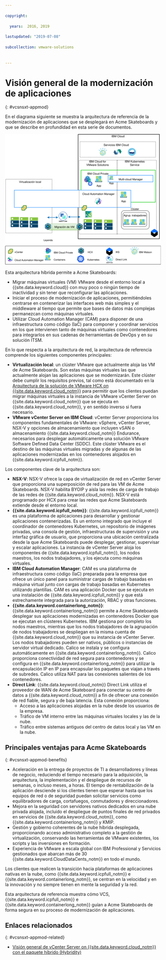 ```yaml
---

copyright:

  years:  2016, 2019

lastupdated: "2019-07-08"

subcollection: vmware-solutions


---
```


# Visión general de la modernización de aplicaciones
{: #vcsnsxt-appmod}

En el diagrama siguiente se muestra la arquitectura de referencia de la modernización de aplicaciones que se desplegará en Acme Skateboards y que se describe en profundidad en esta serie de documentos.

![Diagrama de visión general de arquitectura](../../images/vcsnsxt-aod.svg "Diagrama de visión general de arquitectura")

Esta arquitectura híbrida permite a Acme Skateboards:
- Migrar máquinas virtuales (VM) VMware desde el entorno local a {{site.data.keyword.cloud}} con muy poco o ningún tiempo de inactividad y sin tener que reconfigurar las aplicaciones.
-	Iniciar el proceso de modernización de aplicaciones, permitiéndoles centrarse en contenerizar las interfaces web más simples y el middleware al tiempo que permite que bases de datos más complejas permanezcan como máquinas virtuales.
-	Utilizar Cloud Automation Manager (CAM) para disponer de una infraestructura como código (IaC) para componer y coordinar servicios en los que intervienen tanto de máquinas virtuales como contenedores para integrarlos en sus cadenas de herramientas de DevOps y en su solución ITSM.

En lo que respecta a la arquitectura de red, la arquitectura de referencia comprende los siguientes componentes principales:
- **Virtualización local**: un clúster VMware que actualmente aloja las VM de Acme Skateboards. Son estas máquinas virtuales las que actualmente alojan las aplicaciones que se modernizarán. Este clúster debe cumplir los requisitos previos, tal como está documentado en la
[Arquitectura de la solución de VMware HCX on {{site.data.keyword.cloud_notm}}](/docs/services/vmwaresolutions/services?topic=vmware-solutions-hcx-archi-intro#hcx-archi-intro) para permitir que los clientes puedan migrar máquinas virtuales a la instancia de VMware vCenter Server on {{site.data.keyword.cloud_notm}} que se ejecuta en {{site.data.keyword.cloud_notm}}, y en sentido inverso si fuera necesario.
- **VMware vCenter Server on IBM Cloud**: vCenter Server proporciona los componentes fundamentales de VMware: vSphere, vCenter Server, NSX-V y opciones de almacenamiento que incluyen vSAN o almacenamiento {{site.data.keyword.cloud_notm}} Endurance, necesarios para desplegar automáticamente una solución VMware Software Defined Data Center (SDDC). Este clúster VMware es el destino de las máquinas virtuales migradas y de algunas de las aplicaciones modernizadas en los contenedores alojados en {{site.data.keyword.icpfull_notm}}.

Los componentes clave de la arquitectura son:
- **NSX-V**: NSX-V ofrece la capa de virtualización de red en vCenter Server que proporciona una superposición de red para las VM de Acme Skateboards. NSX-V habilita BYOIP y aísla las redes de carga de trabajo de las redes de {{site.data.keyword.cloud_notm}}. NSX-V está programado por HCX para crear las redes que Acme Skateboards extiende desde el entorno local.
- **{{site.data.keyword.icpfull_notm}}**: {{site.data.keyword.icpfull_notm}} es una plataforma de aplicaciones para desarrollar y gestionar aplicaciones contenerizadas. Es un entorno integrado que incluye el coordinador de contenedores Kubernetes, un repositorio de imágenes privadas, una consola de gestión, infraestructuras de supervisión y una interfaz gráfica de usuario, que proporciona una ubicación centralizada desde la que Acme Skateboards puede desplegar, gestionar, supervisar y escalar aplicaciones. La instancia de vCenter Server aloja los componentes de {{site.data.keyword.icpfull_notm}}, los nodos maestros, los nodos trabajadores, y los ejecuta como máquinas virtuales.
- **IBM Cloud Automation Manager**: CAM es una plataforma de infraestructura como código (IaC) preparada para la empresa que ofrece un único panel para suministrar cargas de trabajo basadas en máquina virtual junto con cargas de trabajo basadas en Kubernetes utilizando plantillas. CAM es una aplicación Docker que se ejecuta en una instalación de {{site.data.keyword.icpfull_notm}} y que está estrechamente integrada para la autorización, RBAC y otras funciones.
- **{{site.data.keyword.containerlong_notm}}**: {{site.data.keyword.containerlong_notm}} permite a Acme Skateboards desplegar sus aplicaciones modernizadas en contenedores Docker que se ejecutan en clústeres Kubernetes. IBM gestiona por completo los nodos maestros, mientras que los nodos trabajadores de la agrupación de nodos trabajadores se despliegan en la misma cuenta de {{site.data.keyword.cloud_notm}} que su instancia de vCenter Server. Los nodos trabajadores pueden ser nativos, públicos o instancias de servidor virtual dedicado. Calico se instala y se configura automáticamente en {{site.data.keyword.containerlong_notm}}. Calico proporciona conectividad de red segura para contenedores y se configura en {{site.data.keyword.containerlong_notm}} para utilizar la encapsulación IP en IP para encapsular los paquetes que viajan a través de subredes. Calico utiliza NAT para las conexiones salientes de los contenedores.
- **Direct Link**: {{site.data.keyword.cloud_notm}} Direct Link utiliza el proveedor de WAN de Acme Skateboard para conectar su centro de datos a {{site.data.keyword.cloud_notm}} a fin de ofrecer una conexión de red fiable, segura y de baja latencia. Esta conexión proporciona:
  - Acceso a las aplicaciones alojadas en la nube desde los usuarios de la empresa.
  - Tráfico de VM interno entre las máquinas virtuales locales y las de la nube.
  - Tráfico entre sistemas antiguos del centro de datos local y las VM en la nube.

## Principales ventajas para Acme Skateboards
{: #vcsnsxt-appmod-benefits}

- Aceleración en la entrega de proyectos de TI a desarrolladores y líneas de negocio, reduciendo el tiempo necesario para la adquisición, la arquitectura, la implementación y el despliegue de recursos de semanas, o incluso meses, a horas. El tiempo de rentabilización de la aplicación desciende si los clientes tienen que esperar hasta que los equipos de red o de seguridad puedan solicitar servicios como equilibradores de carga, cortafuegos, conmutadores y direccionadores.
- Mejora en la seguridad con servidores nativos dedicados en una nube privada alojada, incluido el despliegue de puntos finales de red privados en servicios de {{site.data.keyword.cloud_notm}}, como {{site.data.keyword.containerlong_notm}} y KMIP.
- Gestión y gobierno coherentes de la nube híbrida desplegada, proporcionando acceso administrativo completo a la gestión de virtualización, conservando las herramientas de VMware existentes, los scripts y las inversiones en formación.
- Experiencia de VMware a escala global con IBM Professional y Servicios gestionados que abarcan más de 30 {{site.data.keyword.CloudDataCents_notm}} en todo el mundo.

Los clientes que realicen la transición hacia plataformas de aplicaciones nativas en la nube, como {{site.data.keyword.icpfull_notm}} e {{site.data.keyword.containerlong_notm}}, se centran en la velocidad y en la innovación y no siempre tienen en mente la seguridad y la red.

Esta arquitectura de referencia muestra cómo VCS, {{site.data.keyword.icpfull_notm}} e {{site.data.keyword.containerlong_notm}} guían a Acme Skateboards de forma segura en su proceso de modernización de aplicaciones.

## Enlaces relacionados
{: #vcsnsxt-appmod-related}

* [Visión general de vCenter Server on {{site.data.keyword.cloud_notm}} con el paquete híbrido (Hybridity)](/docs/services/vmwaresolutions/services?topic=vmware-solutions-vcs-hybridity-intro#vcs-hybridity-intro)
